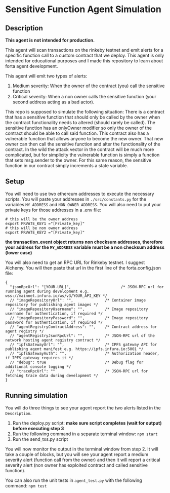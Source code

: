 # Sensitive Function Agent Simulation

## Description

**This agent is not intended for production.**

This agent will scan transactions on the rinkeby testnet and emit alerts for a specific function call to a custom contract that we deploy.
This agent is only intended for educational purposes and I made this repository to learn about forta agent development.

This agent will emit two types of alerts:
1. Medium severity: When the owner of the contract (you) call the sensitive function
2. Critical severity: When a non owner calls the sensitive function (your second address acting as a bad actor).

This repo is supposed to simulate the following situation:
There is a contract that has a sensitive function that should only be called by the owner when the contract functionality needs to altered (should rarely be called). The sensitive function has an onlyOwner modifier so only the owner of the contract should be able to call said function. This contract also has a vulnerable function that allows anyone to become the new owner. That new owner can then call the sensitive function and alter the functionality of the contract. In the wild the attack vector in the contract will be much more complicated, but for simplicity the vulnerable function is simply a function that sets msg.sender to the owner. For this same reason, the sensitive function in our contract simply increments a state variable.


## Setup

You will need to use two ethereum addresses to execute the necessary scripts. You will paste your addresses in `./src/constants.py` for the variables `MY_ADDRESS` and `NON_OWNER_ADDRESS`. You will also need to put your private keys for those addresses in a .env file:
```
# this will be the owner address
export PRVATE_KEY1 ="[Private_key]"
# this will be non owner address
export PRVATE_KEY2 ="[Private_key]"
``` 
**the transaction_event object returns non checksum addresses, therefore your address for the `MY_ADDRESS` variable must be a non checksum address (lower case)**

You will also need to get an RPC URL for Rinkeby testnet. I suggest Alchemy. You will then paste that url in the first line of the forta.config.json file:
```
{
  "jsonRpcUrl": "[YOUR-URL]",                      /* JSON-RPC url for running agent during development e.g. wss://mainnet.infura.io/ws/v3/YOUR_API_KEY */
  // "imageRepositoryUrl": "",              /* Container image repository for publishing agent images */
  // "imageRepositoryUsername": "",         /* Image repository username for authentication, if required */
  // "imageRepositoryPassword": "",         /* Image repository password for authentication, if required */
  // "agentRegistryContractAddress": "",    /* Contract address for agent registry */
  // "agentRegistryJsonRpcUrl": "",         /* JSON-RPC url of the network hosting agent registry contract */
  // "ipfsGatewayUrl": "",                  /* IPFS gateway API for publishing agent manifest e.g. https://ipfs.infura.io:5001 */
  // "ipfsGatewayAuth": "",                 /* Authorization header, if IPFS gateway requires it */
  // "debug": true                          /* Debug flag for additional console logging */
  // "traceRpcUrl": ""                      /* JSON-RPC url for fetching trace data during development */
}
```

## Running simulation

You will do three things to see your agent report the two alerts listed in the `Description`.

1. Run the deploy.py script: **make sure script completes (wait for output) before executing step 3**
2. Run the following command in a separate terminal window: `npm start`
3. Run the send_txs.py script

You will now monitor the output in the terminal window from step 2. It will take a couple of blocks, but you will see your agent report a medium severity alert (function call from the owner) and then it will report a critical severity alert (non owner has exploited contract and called sensitive function).

You can also run the unit tests in `agent_test.py` with the following command: `npm test`

